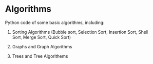 # Algorithms

Python code of some basic algorithms, including:

1. Sorting Algorithms (Bubble sort, Selection Sort, Insertion Sort, Shell Sort, Merge Sort, Quick Sort) 

2. Graphs and Graph Algorithms 

3. Trees and Tree Algorithems
